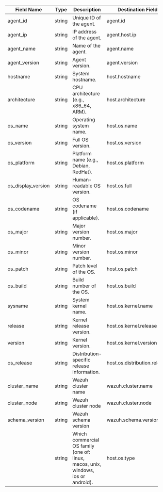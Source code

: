 | Field Name         | Type   | Description                                                                       | Destination Field            | Custom |
| ------------------ | ------ | --------------------------------------------------------------------------------- | ---------------------------- | ------ |
| agent_id           | string | Unique ID of the agent.                                                           | agent.id                     | FALSE  |
| agent_ip           | string | IP address of the agent.                                                          | agent.host.ip                | TRUE   |
| agent_name         | string | Name of the agent.                                                                | agent.name                   | FALSE  |
| agent_version      | string | Agent version.                                                                    | agent.version                | FALSE  |
| hostname           | string | System hostname.                                                                  | host.hostname                | FALSE  |
| architecture       | string | CPU architecture (e.g., x86_64, ARM).                                             | host.architecture            | FALSE  |
| os_name            | string | Operating system name.                                                            | host.os.name                 | FALSE  |
| os_version         | string | Full OS version.                                                                  | host.os.version              | FALSE  |
| os_platform        | string | Platform name (e.g., Debian, RedHat).                                             | host.os.platform             | FALSE  |
| os_display_version | string | Human-readable OS version.                                                        | host.os.full                 | FALSE  |
| os_codename        | string | OS codename (if applicable).                                                      | host.os.codename             | TRUE   |
| os_major           | string | Major version number.                                                             | host.os.major                | TRUE   |
| os_minor           | string | Minor version number.                                                             | host.os.minor                | TRUE   |
| os_patch           | string | Patch level of the OS.                                                            | host.os.patch                | TRUE   |
| os_build           | string | Build number of the OS.                                                           | host.os.build                | TRUE   |
| sysname            | string | System kernel name.                                                               | host.os.kernel.name          | TRUE   |
| release            | string | Kernel release version.                                                           | host.os.kernel.release       | TRUE   |
| version            | string | Kernel version.                                                                   | host.os.kernel.version       | TRUE   |
| os_release         | string | Distribution-specific release information.                                        | host.os.distribution.release | TRUE   |
| cluster_name       | string | Wazuh cluster name                                                                | wazuh.cluster.name           | TRUE   |
| cluster_node       | string | Wazuh cluster node                                                                | wazuh.cluster.node           | TRUE   |
| schema_version     | string | Wazuh schema version                                                              | wazuh.schema.version         | TRUE   |
|                    | string | Which commercial OS family (one of: linux, macos, unix, windows, ios or android). | host.os.type                 | FALSE  |
